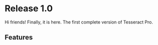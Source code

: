 # Release 1.0

Hi friends! Finally, it is here. The first complete version of Tesseract Pro.

## Features
